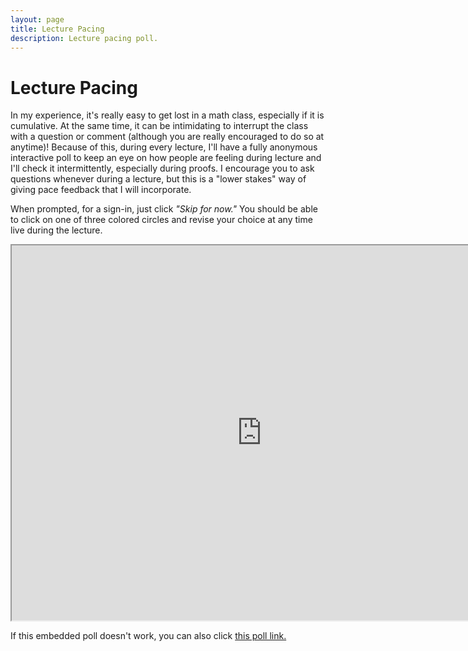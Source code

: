 ```yaml
---
layout: page
title: Lecture Pacing
description: Lecture pacing poll.
---
```

# Lecture Pacing
In my experience, it's really easy to get lost in a math class, especially if it is cumulative. At the same time, it can
be intimidating to interrupt the class with a question or comment (although you are really encouraged to do so at anytime)!
Because of this, during every lecture, I'll have a fully anonymous interactive poll to keep an eye on how people 
are feeling during lecture and I'll check it intermittently, especially during proofs. I encourage you to ask questions
whenever during a lecture, but this is a "lower stakes" way of giving pace feedback that I will incorporate.

When prompted, for a sign-in, just  click *"Skip for now."* You should be able to click on one of three colored circles
and revise your choice at any time live during the lecture.

<iframe src="https://pollev-embeds.com/samdeng" width="800px" height="600px"></iframe>

If this embedded poll doesn't work, you can also click [this poll link.](https://pollev.com/samdeng)